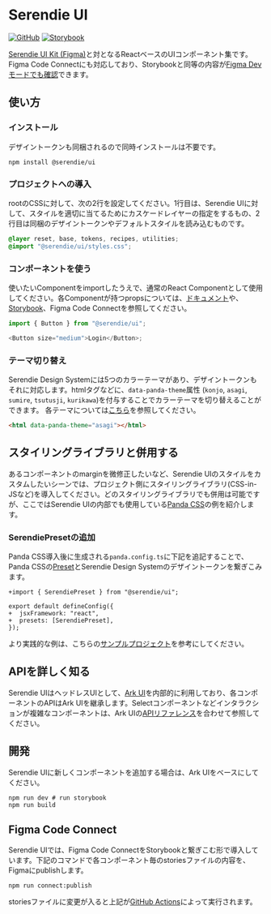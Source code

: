 # Serendie UI

[![GitHub](https://img.shields.io/github/license/serendie/serendie?style=flat)](https://github.com/serendie/serendie/blob/main/LICENSE)
[![Storybook](https://cdn.jsdelivr.net/gh/storybookjs/brand@main/badge/badge-storybook.svg)](https://storybook.serendie.design/)

[Serendie UI Kit (Figma)](https://www.figma.com/community/file/1433690846108785966)と対となるReactベースのUIコンポーネント集です。Figma Code Connectにも対応しており、Storybookと同等の内容が[Figma Devモードでも確認](https://serendie.design/get-started/dev/#section-1)できます。

## 使い方

### インストール

デザイントークンも同梱されるので同時インストールは不要です。

```
npm install @serendie/ui
```

### プロジェクトへの導入

rootのCSSに対して、次の2行を設定してください。1行目は、Serendie UIに対して、スタイルを適切に当てるためにカスケードレイヤーの指定をするもの、2行目は同梱のデザイントークンやデフォルトスタイルを読み込むものです。

```css
@layer reset, base, tokens, recipes, utilities;
@import "@serendie/ui/styles.css";
```

### コンポーネントを使う

使いたいComponentをimportしたうえで、通常のReact Componentとして使用してください。各Componentが持つpropsについては、[ドキュメント](https://serendie.design/components/button/)や、[Storybook](https://storybook.serendie.design/?path=/story/components-button--medium)、Figma Code Connectを参照してください。

```js
import { Button } from "@serendie/ui";

<Button size="medium">Login</Button>;
```

### テーマ切り替え

Serendie Design Systemには5つのカラーテーマがあり、デザイントークンもそれに対応します。htmlタグなどに、`data-panda-theme`属性 (`konjo`, `asagi`, `sumire`, `tsutusji`, `kurikawa`)を付与することでカラーテーマを切り替えることができます。
各テーマについては[こちら](https://serendie.design/foundations/theming/)を参照してください。

```html
<html data-panda-theme="asagi"></html>
```

## スタイリングライブラリと併用する

あるコンポーネントのmarginを微修正したいなど、Serendie UIのスタイルをカスタムしたいシーンでは、プロジェクト側にスタイリングライブラリ(CSS-in-JSなど)を導入してください。どのスタイリングライブラリでも併用は可能ですが、ここではSerendie UIの内部でも使用している[Panda CSS](https://panda-css.com/)の例を紹介します。

### SerendiePresetの追加

Panda CSS導入後に生成される`panda.config.ts`に下記を追記することで、Panda CSSの[Preset](https://panda-css.com/docs/customization/presets)とSerendie Design Systemのデザイントークンを繋ぎこみます。

```
+import { SerendiePreset } from "@serendie/ui";

export default defineConfig({
+  jsxFramework: "react",
+  presets: [SerendiePreset],
});
```

より実践的な例は、こちらの[サンプルプロジェクト](https://github.com/serendie/bootcamp?tab=readme-ov-file#%E3%82%B9%E3%82%BF%E3%82%A4%E3%83%AA%E3%83%B3%E3%82%B0%E3%83%A9%E3%82%A4%E3%83%96%E3%83%A9%E3%83%AA%E3%81%A8%E4%BD%B5%E7%94%A8%E3%81%99%E3%82%8B)を参考にしてください。

## APIを詳しく知る

Serendie UIはヘッドレスUIとして、[Ark UI](https://ark-ui.com/)を内部的に利用しており、各コンポーネントのAPIはArk UIを継承します。Selectコンポーネントなどインタラクションが複雑なコンポーネントは、Ark UIの[APIリファレンス](https://ark-ui.com/react/docs/components/select#api-reference)を合わせて参照してください。

## 開発

Serendie UIに新しくコンポーネントを追加する場合は、Ark UIをベースにしてください。

```
npm run dev # run storybook
npm run build
```

## Figma Code Connect

Serendie UIでは、Figma Code ConnectをStorybookと繋ぎこむ形で導入しています。下記のコマンドで各コンポーネント毎のstoriesファイルの内容を、Figmaにpublishします。

```
npm run connect:publish
```

storiesファイルに変更が入ると上記が[GitHub Actions](https://github.com/serendie/serendie/blob/main/.github/workflows/publish-code-connect.yml)によって実行されます。
